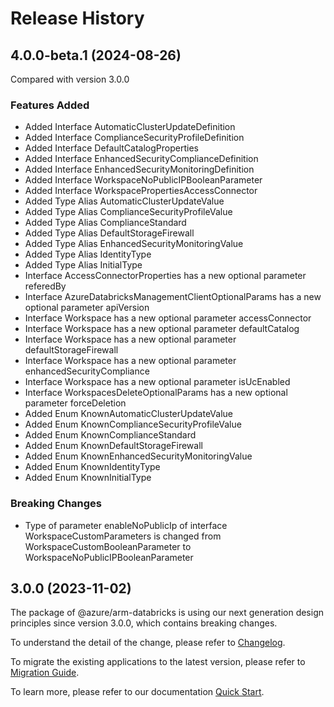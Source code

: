# Release History
    
## 4.0.0-beta.1 (2024-08-26)
Compared with version 3.0.0
    
### Features Added

  - Added Interface AutomaticClusterUpdateDefinition
  - Added Interface ComplianceSecurityProfileDefinition
  - Added Interface DefaultCatalogProperties
  - Added Interface EnhancedSecurityComplianceDefinition
  - Added Interface EnhancedSecurityMonitoringDefinition
  - Added Interface WorkspaceNoPublicIPBooleanParameter
  - Added Interface WorkspacePropertiesAccessConnector
  - Added Type Alias AutomaticClusterUpdateValue
  - Added Type Alias ComplianceSecurityProfileValue
  - Added Type Alias ComplianceStandard
  - Added Type Alias DefaultStorageFirewall
  - Added Type Alias EnhancedSecurityMonitoringValue
  - Added Type Alias IdentityType
  - Added Type Alias InitialType
  - Interface AccessConnectorProperties has a new optional parameter referedBy
  - Interface AzureDatabricksManagementClientOptionalParams has a new optional parameter apiVersion
  - Interface Workspace has a new optional parameter accessConnector
  - Interface Workspace has a new optional parameter defaultCatalog
  - Interface Workspace has a new optional parameter defaultStorageFirewall
  - Interface Workspace has a new optional parameter enhancedSecurityCompliance
  - Interface Workspace has a new optional parameter isUcEnabled
  - Interface WorkspacesDeleteOptionalParams has a new optional parameter forceDeletion
  - Added Enum KnownAutomaticClusterUpdateValue
  - Added Enum KnownComplianceSecurityProfileValue
  - Added Enum KnownComplianceStandard
  - Added Enum KnownDefaultStorageFirewall
  - Added Enum KnownEnhancedSecurityMonitoringValue
  - Added Enum KnownIdentityType
  - Added Enum KnownInitialType

### Breaking Changes

  - Type of parameter enableNoPublicIp of interface WorkspaceCustomParameters is changed from WorkspaceCustomBooleanParameter to WorkspaceNoPublicIPBooleanParameter
    
    
## 3.0.0 (2023-11-02)

The package of @azure/arm-databricks is using our next generation design principles since version 3.0.0, which contains breaking changes.

To understand the detail of the change, please refer to [Changelog](https://aka.ms/js-track2-changelog).

To migrate the existing applications to the latest version, please refer to [Migration Guide](https://aka.ms/js-track2-migration-guide).

To learn more, please refer to our documentation [Quick Start](https://aka.ms/azsdk/js/mgmt/quickstart ).
